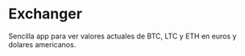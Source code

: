 # Exchanger
Sencilla app para ver valores actuales de BTC, LTC y ETH en euros y dolares americanos.
